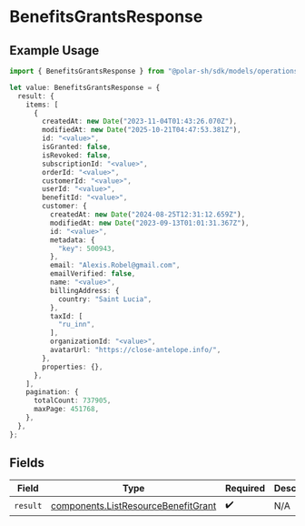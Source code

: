 # BenefitsGrantsResponse

## Example Usage

```typescript
import { BenefitsGrantsResponse } from "@polar-sh/sdk/models/operations/benefitsgrants.js";

let value: BenefitsGrantsResponse = {
  result: {
    items: [
      {
        createdAt: new Date("2023-11-04T01:43:26.070Z"),
        modifiedAt: new Date("2025-10-21T04:47:53.381Z"),
        id: "<value>",
        isGranted: false,
        isRevoked: false,
        subscriptionId: "<value>",
        orderId: "<value>",
        customerId: "<value>",
        userId: "<value>",
        benefitId: "<value>",
        customer: {
          createdAt: new Date("2024-08-25T12:31:12.659Z"),
          modifiedAt: new Date("2023-09-13T01:01:31.367Z"),
          id: "<value>",
          metadata: {
            "key": 500943,
          },
          email: "Alexis.Robel@gmail.com",
          emailVerified: false,
          name: "<value>",
          billingAddress: {
            country: "Saint Lucia",
          },
          taxId: [
            "ru_inn",
          ],
          organizationId: "<value>",
          avatarUrl: "https://close-antelope.info/",
        },
        properties: {},
      },
    ],
    pagination: {
      totalCount: 737905,
      maxPage: 451768,
    },
  },
};
```

## Fields

| Field                                                                                      | Type                                                                                       | Required                                                                                   | Description                                                                                |
| ------------------------------------------------------------------------------------------ | ------------------------------------------------------------------------------------------ | ------------------------------------------------------------------------------------------ | ------------------------------------------------------------------------------------------ |
| `result`                                                                                   | [components.ListResourceBenefitGrant](../../models/components/listresourcebenefitgrant.md) | :heavy_check_mark:                                                                         | N/A                                                                                        |